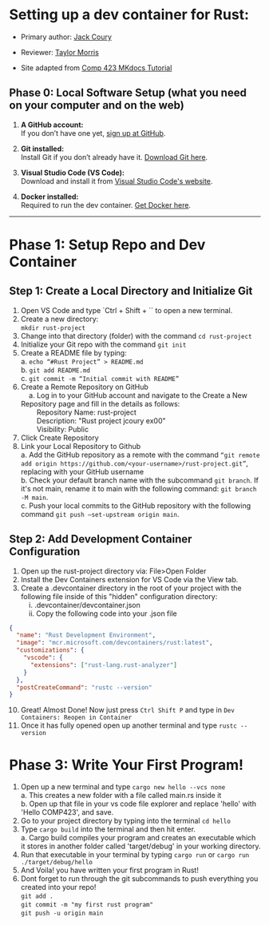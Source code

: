 # Setting up a dev container for Rust:

* Primary author: [Jack Coury](https://github.com/jcoury89)

* Reviewer: [Taylor Morris](https://github.com/Taylor1515)

* Site adapted from [Comp 423 MKdocs Tutorial](https://comp423-25s.github.io/resources/MkDocs/tutorial/#step-2-create-a-remote-repository-on-github)



## Phase 0: Local Software Setup (what you need on your computer and on the web)

1. **A GitHub account:**  
   If you don’t have one yet, [sign up at GitHub](https://github.com).

2. **Git installed:**  
   Install Git if you don’t already have it. [Download Git here](https://git-scm.com).

3. **Visual Studio Code (VS Code):**  
   Download and install it from [Visual Studio Code's website](https://code.visualstudio.com).

4. **Docker installed:**  
   Required to run the dev container. [Get Docker here](https://www.docker.com).

---

# Phase 1: Setup Repo and Dev Container

## Step 1: Create a Local Directory and Initialize Git

1. Open VS Code and type `Ctrl + Shift + \`` to open a new terminal.   
2. Create a new directory:  
   ```mkdir rust-project```
3.	Change into that directory (folder) with the command ```cd rust-project```  
4.	Initialize your Git repo with the command ```git init```  
5.	Create a README file by typing:  
    a.	```echo “#Rust Project” > README.md```   
    b.	```git add README.md ```  
    c.	```git commit -m “Initial commit with README”```    
6.	Create a Remote Repository on GitHub  
    &nbsp;&nbsp;&nbsp;&nbsp;a.	 Log in to your GitHub account and navigate to the Create a New Repository page and fill in the details as follows:  
        &nbsp;&nbsp;&nbsp;&nbsp;&nbsp;&nbsp;&nbsp;&nbsp;Repository Name: rust-project  
        &nbsp;&nbsp;&nbsp;&nbsp;&nbsp;&nbsp;&nbsp;&nbsp;Description: "Rust project jcoury ex00"  
        &nbsp;&nbsp;&nbsp;&nbsp;&nbsp;&nbsp;&nbsp;&nbsp;Visibility: Public  
7.	Click Create Repository
8.	Link your Local Repository to Github  
    a.	Add the GitHub repository as a remote with the command ```“git remote add origin https://github.com/<your-username>/rust-project.git”```, replacing <your-username> with your GitHub username  
    b.	Check your default branch name with the subcommand ```git branch```. If it's not main, rename it to main with the following command: ```git branch -M main```.   
    c.	Push your local commits to the GitHub repository with the following command ```git push –set-upstream origin main```.  
## Step 2:	Add Development Container Configuration    

1.	Open up the rust-project directory via: File>Open Folder  
2.	Install the Dev Containers extension for VS Code via the View tab.  
3.	Create a .devcontainer directory in the root of your project with the following file inside of this "hidden" configuration directory:  
        &nbsp;&nbsp;&nbsp;&nbsp;i.	.devcontainer/devcontainer.json  
        &nbsp;&nbsp;&nbsp;&nbsp;ii.	Copy the following code into your .json file  

```json
{
  "name": "Rust Development Environment",
  "image": "mcr.microsoft.com/devcontainers/rust:latest",
  "customizations": {
    "vscode": {
      "extensions": ["rust-lang.rust-analyzer"]
    }
  },
  "postCreateCommand": "rustc --version"
}
```
10. Great! Almost Done! Now just press ```Ctrl Shift P``` and type in ```Dev Containers: Reopen in Container```  
11. Once it has fully opened open up another terminal and type ```rustc --version```


# Phase 3: Write Your First Program!

1. Open up a new terminal and type ```cargo new hello --vcs none```  
    a. This creates a new folder with a file called main.rs inside it  
    b. Open up that file in your vs code file explorer and replace 'hello' with 'Hello COMP423', and save.   
2. Go to your project directory by typing into the terminal ```cd hello```   
3. Type ```cargo build``` into the terminal and then hit enter.   
    a. Cargo build compiles your program and creates an executable which it stores in another folder called 'target/debug' in your working directory.   
4. Run that executable in your terminal by typing ```cargo run``` or ```cargo run ./target/debug/hello```   
5. And Voila! you have written your first program in Rust!   
6. Dont forget to run through the git subcommands to push everything you created into your repo!   
    ```git add .```   
    ```git commit -m "my first rust program"```   
    ```git push -u origin main```


   